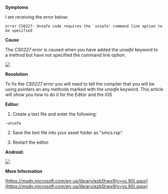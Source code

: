 

**Symptoms**



I am receiving the error below:


```
error CS0227: Unsafe code requires the `unsafe' command line option to be specified
```


**Cause**



The  *CS0227* error is caused when you have added the  *unsafe* keyword to a method but have not specified the command line option.



![](/hc/en-us/article_attachments/202051353/CS0227_a.png)







**Resolution**



To fix the  *CS0227* error you will need to tell the compiler that you will be using pointers an any methods marked with the  *unsafe*  keyword. This article will show you how to do it for the Editor and the iOS



**Editor:**



1. Create a text file and enter the following:


```
-unsafe
```


2. Save the text file into your asset folder as "smcs.rsp".



3. Restart the editor.



**Android:**



![](/hc/en-us/article_attachments/202051363/CS0227_b2.png)



**More Information**



[https://msdn.microsoft.com/en-us/library/ezb5hwx9(v=vs.90).aspx](https://msdn.microsoft.com/en-us/library/ezb5hwx9(v=vs.90).aspx)





